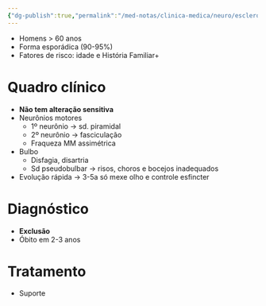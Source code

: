 ```yaml
---
{"dg-publish":true,"permalink":"/med-notas/clinica-medica/neuro/esclerose-lateral-amiotrofica/","tags":["review"]}
---
```


- Homens > 60 anos
- Forma esporádica (90-95%)
- Fatores de risco: idade e História Familiar+

# Quadro clínico
- **Não tem alteração sensitiva**
- Neurônios motores
	- 1º neurônio -> sd. piramidal
	- 2º neurônio -> fasciculação
	- Fraqueza MM assimétrica 
- Bulbo
	- Disfagia, disartria
	- Sd pseudobulbar -> risos, choros e bocejos inadequados
- Evolução rápida -> 3-5a só mexe olho e controle esfincter

# Diagnóstico
- **Exclusão**
- Óbito em 2-3 anos

# Tratamento 
- Suporte